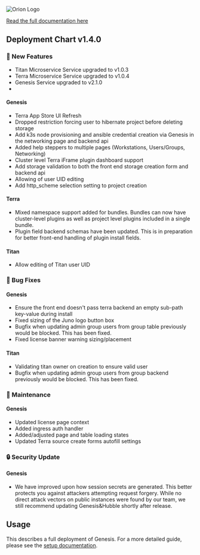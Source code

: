
![Orion Logo](https://juno-fx.github.io/Orion-Documentation/assets/logos/orion/orion-dark.png)

[Read the full documentation here](https://juno-fx.github.io/Orion-Documentation/)

## Deployment Chart v1.4.0

###  🚀 New Features 

- Titan Microservice Service upgraded to v1.0.3
- Terra Microservice Service upgraded to v1.0.4
- Genesis Service upgraded to v2.1.0
- 
#### Genesis

- Terra App Store UI Refresh
- Dropped restriction forcing user to hibernate project before deleting storage
- Add k3s node provisioning and ansible credential creation via Genesis in the networking page and backend api
- Added help steppers to multiple pages (Workstations, Users/Groups, Networking)
- Cluster level Terra iFrame plugin dashboard support
- Add storage validation to both the front end storage creation form and backend api
- Allowing of user UID editing
- Add http_scheme selection setting to project creation


#### Terra
- Mixed namespace support added for bundles. Bundles can now have cluster-level plugins as well as project level plugins included in a single bundle.
- Plugin field backend schemas have been updated. This is in preparation for better front-end handling of plugin install fields.

#### Titan
- Allow editing of Titan user UID

###  🐛 Bug Fixes

#### Genesis
- Ensure the front end doesn't pass terra backend an empty sub-path key-value during install
- Fixed sizing of the Juno logo button box
- Bugfix when updating admin group users from group table previously would be blocked. This has been fixed.
- Fixed license banner warning sizing/placement

#### Titan
- Validating titan owner on creation to ensure valid user
- Bugfix when updating admin group users from group backend previously would be blocked. This has been fixed.

###  🧰 Maintenance

#### Genesis
- Updated license page context
- Added ingress auth handler
- Added/adjusted page and table loading states
- Updated Terra source create forms autofill settings


### 🔒 Security Update

#### Genesis

- We have improved upon how session secrets are generated. This better protects you against attackers attempting request forgery. While no direct attack vectors on public instances were found by our team, we still recommend updating Genesis&Hubble shortly after release. 


## Usage

This describes a full deployment of Genesis. For a more detailed guide, please see the [setup documentation](https://juno-fx.github.io/Orion-Documentation/installation/deployments/).
